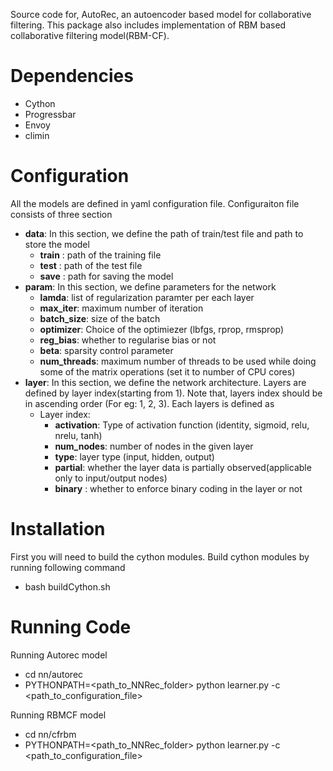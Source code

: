 Source code for, AutoRec, an autoencoder based model for collaborative filtering. This package also includes implementation of
RBM based collaborative filtering model(RBM-CF).


Dependencies
============
* Cython
* Progressbar
* Envoy
* climin


Configuration
=============
All the models are defined in yaml configuration file. Configuraiton file consists of three section
* **data**:
	In this section, we define the path of train/test file and path to store the model
	- **train** : path of the training file
	- **test** : path of the test file
	- **save** : path for saving the model
* **param**:
	In this section, we define parameters for the network
	- **lamda**: list of regularization paramter per each layer
	- **max_iter**: maximum number of iteration
	- **batch_size**: size of the batch
	- **optimizer**: Choice of the optimiezer (lbfgs, rprop, rmsprop)
	- **reg_bias**:  whether to regularise bias or not
	- **beta**: sparsity control parameter
	- **num_threads**: maximum number of threads to be used while doing some of the matrix operations (set it to number of CPU cores)
* **layer**:
	In this section, we define the network architecture. Layers are defined by layer index(starting from 1).
	Note that, layers index should be in ascending order (For eg: 1, 2, 3).
	Each layers is defined as 
	- Layer index:
		+ **activation**: Type of activation function (identity, sigmoid, relu, nrelu, tanh)
		+ **num_nodes**: number of nodes in the given layer
		+ **type**: layer type (input, hidden, output)
		+ **partial**: whether the layer data is partially observed(applicable only to input/output nodes)
		+ **binary** : whether to enforce binary coding in the layer or not

Installation
============

First you will need to build the cython modules. Build cython modules by running following command
* bash buildCython.sh 

Running Code
=============

Running Autorec model
* cd nn/autorec
* PYTHONPATH=<path_to_NNRec_folder> python learner.py -c <path_to_configuration_file>

Running RBMCF model
* cd nn/cfrbm
* PYTHONPATH=<path_to_NNRec_folder> python learner.py -c <path_to_configuration_file>





